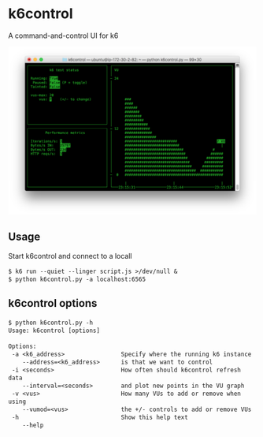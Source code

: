 # k6control
A command-and-control UI for k6

<p align="center"><img src="k6control.png" alt="mctimer" width="600" height="auto"></p>

## Usage

Start k6control and connect to a locall
```
$ k6 run --quiet --linger script.js >/dev/null &
$ python k6control.py -a localhost:6565
```

## k6control options

```
$ python k6control.py -h
Usage: k6control [options]

Options:
 -a <k6_address>                Specify where the running k6 instance
    --address=<k6_address>      is that we want to control
 -i <seconds>                   How often should k6control refresh data
    --interval=<seconds>        and plot new points in the VU graph
 -v <vus>                       How many VUs to add or remove when using
    --vumod=<vus>               the +/- controls to add or remove VUs
 -h                             Show this help text
    --help
```

